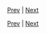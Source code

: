 [Prev](https://github.com/Ubugeeei/chibivue/blob/main/books/japanese/425_btc_v_for.md) | [Next](https://github.com/Ubugeeei/chibivue/blob/main/books/japanese/435_btc_v_model.md)



[Prev](https://github.com/Ubugeeei/chibivue/blob/main/books/japanese/425_btc_v_for.md) | [Next](https://github.com/Ubugeeei/chibivue/blob/main/books/japanese/435_btc_v_model.md)